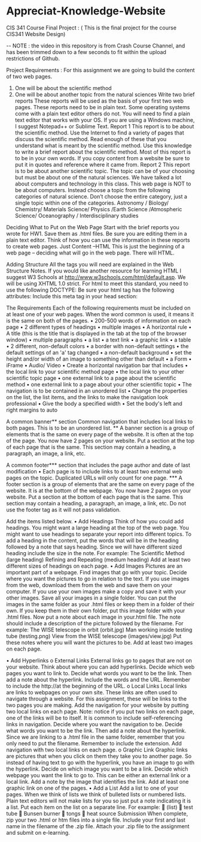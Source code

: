 # Appreciat-Knowledge-Website
CIS 341 Course Final Project :
( This is the final project for the course CIS341 Website Design)

-- NOTE : the video in this repository is from Crash Course Channel, and has been trimmed down to a few seconds to fit within the upload restrictions of Github.



Project Requirements :
For this assignment we are going to build the content of two web pages. 
1. One will be about the scientific method 
2. One will be about another topic from the natural sciences
Write two brief reports
These reports will be used as the basis of your first two web pages. These reports need to be in plain text. Some operating systems come with a plain text editor others do not. You will need to find a plain text editor that works with your OS. If you are using a Windows machine, I suggest Notepad++ or Sublime Text. 
Report 1
This report is to be about the scientific method. Use the Internet to find a variety of pages that discuss the scientific method. Read enough of these that you understand what is meant by the scientific method. Use this knowledge to write a brief report about the scientific method. Most of this report is to be in your own words. If you copy content from a website be sure to put it in quotes and reference where it came from.
Report 2
This report is to be about another scientific topic. The topic can be of your choosing but must be about one of the natural sciences. We have talked a lot about computers and technology in this class. This web page is NOT to be about computers. Instead choose a topic from the following categories of natural science. Don’t choose the entire category, just a single topic within one of the categories.
 Astronomy / Biology/ Chemistry/ Materials Science/ Physics /Earth Science /Atmospheric Science/ Oceanography / Interdisciplinary studies

Deciding What to Put on the Web Page
Start with the brief reports you wrote for HW1. Save them as .html files. Be sure you are editing them in a plain text editor. Think of how you can use the information in these reports to create web pages.
Just Content –HTML
This is just the beginning of a web page – deciding what will go in the web page. There will HTML.

Adding Structure 
All the tags you will need are explained in the Web Structure Notes. If you would like another resource for learning HTML I suggest W3 Schools at http://www.w3schools.com/html/default.asp. 
We will be using XHTML 1.0 strict. For html to meet this standard, you need to use the following DOCTYPE: <!DOCTYPE html PUBLIC "-//W3C//DTD XHTML 1.0 Strict//EN" "http://www.w3.org/TR/xhtml1/DTD/xhtml1-strict.dtd"> 
Be sure your html tag has the following attributes: <html xmlns="http://www.w3.org/1999/xhtml" xml:lang="en" lang="en">
Include this meta tag in your head section: <meta http-equiv="content-type" content="text/html; charset=utf-8"/>

The Requirements
Each of the following requirements must be included on at least one of your web pages. When the word common is used, it means it is the same on both of the pages. 
•	200-500 words of information on each page 
•	2 different types of headings 
•	multiple images 
•	A horizontal rule 
•	A title (this is the title that is displayed in the tab at the top of the browser window)
•	multiple paragraphs 
•	a list
•	a text link 
•	a graphic link 
•	a table
•	2 different, non-default colors 
•	a border with non-default settings
•	 the default settings of an 'a'  tag changed 
•	a non-default background
•	set the height and/or width of an image to something other than default
•	a Form
•	iFrame
•	Audio/ Video
•	Create a horizontal navigation bar that includes
•	the local link to your scientific method page
•	the local link to your other scientific topic page
•	one external link to a page about the scientific method
•	one external link to a page about your other scientific topic
•	The navigation is to be contained in an unordered list
•	Change the properties on the list, the list items, and the links to make the navigation look professional
•	Give the body a specified width
•	Set the body's left and right margins to auto

 A common banner** section Common navigation that includes local links to both pages. This is to be an unordered list.
** A banner section is a group of elements that is the same on every page of the website. It is often at the top of the page. You now have 2 pages on your website. Put a section at the top of each page that is the same. This section may contain a heading, a paragraph, an image, a link, etc. 

A common footer*** section that includes the page author and date of last modification • Each page is to include links to at least two external web pages on the topic. Duplicated URLs will only count for one page.
*** A footer section is a group of elements that are the same on every page of the website. It is at the bottom of the webpage. You now have 2 pages on your website. Put a section at the bottom of each page that is the same. This section may contain a heading, a paragraph, an image, a link, etc. Do not use the footer tag as it will not pass validation.

Add the items listed below.
•	Add Headings
Think of how you could add headings. You might want a large heading at the top of the web page. You might want to use headings to separate your report into different topics.
To add a heading in the content, put the words that will be in the heading followed by a note that says heading. Since we will have different sized heading include the size in the note.
For example: 
The Scientific Method (large heading)
Refining and Repeating (medium heading)
              Add at least two different sizes of headings on each page.
•	Add Images
Pictures are an important part of a webpage. Find images that go with your topic. Decide where you want the pictures to go in relation to the text.
If you use images from the web, download them from the web and save them on your computer. If you use your own images make a copy and save it with your other images.
Save all your images in a single folder. You can put the images in the same folder as your .html files or keep them in a folder of their own. If you keep them in their own folder, put this image folder with your .html files.
Now put a note about each image in your.html file. The note should include a description of the picture followed by the filename. For example:
The WISE telescope in orbit (orbit.jpg)
Man working inside testing tube (testing.png)
View from the WISE telescope (images/view.jpg)
Put these notes where you will want the pictures to be.
Add at least two images on each page.

•	Add Hyperlinks
o	External Links 
External links go to pages that are not on your website. Think about where you can add hyperlinks. Decide which web pages you want to link to. Decide what words you want to be the link. Then add a note about the hyperlink. Include the words and the URL. Remember to include the http://at the beginning of the URL.
o	Local Links 
Local links are links to webpages on your own site. These links are often used to navigate through a website. For this assignment, these will be links to the two pages you are making. Add the navigation for your website by putting two local links on each page. Note: notice if you put two links on each page, one of the links will be to itself. It is common to include self-referencing links in navigation. Decide where you want the navigation to be. Decide what words you want to be the link. Then add a note about the hyperlink. Since we are linking to a .html file in the same folder, remember that you only need to put the filename. Remember to include the extension.
Add navigation with two local links on each page.
o	Graphic Link 
Graphic links are pictures that when you click on them they take you to another page. So instead of having text to go with the hyperlink, you have an image to go with the hyperlink. Decide on which image you want to be a link. Decide which webpage you want the link to go to. This can be either an external link or a local link. Add a note by the image that identifies the link. 
Add at least one graphic link on one of the pages.
•	Add a List 
Add a list to one of your pages. When we think of lists we think of bulleted lists or numbered lists. Plain text editors will not make lists for you so just put a note indicating it is a list. Put each item on the list on a separate line. 
For example: 
	(list) 
	test tube 
	Bunsen burner
	tongs 
	heat source
Submission
When complete, zip your two .html or htm files into a single file. Include your first and last name in the filename of the .zip file. Attach your .zip file to the assignment and submit on e-learning.
